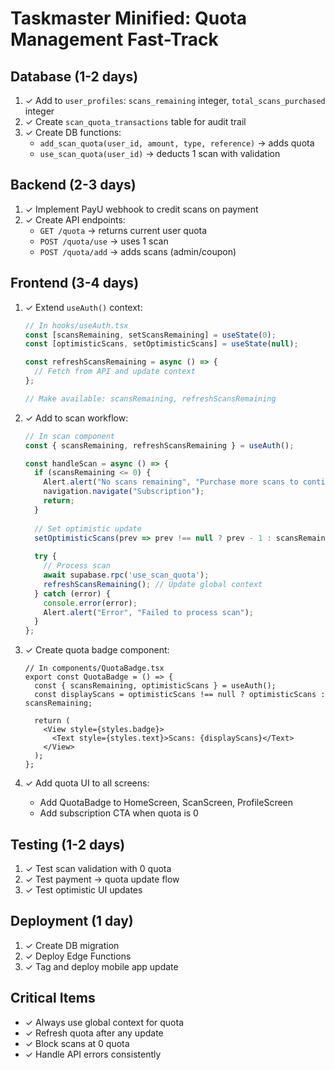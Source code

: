 # Taskmaster Minified: Quota Management Fast-Track

## Database (1-2 days)
1. ✓ Add to `user_profiles`: `scans_remaining` integer, `total_scans_purchased` integer
2. ✓ Create `scan_quota_transactions` table for audit trail
3. ✓ Create DB functions:
   - `add_scan_quota(user_id, amount, type, reference)` → adds quota
   - `use_scan_quota(user_id)` → deducts 1 scan with validation

## Backend (2-3 days)
1. ✓ Implement PayU webhook to credit scans on payment
2. ✓ Create API endpoints:
   - `GET /quota` → returns current user quota
   - `POST /quota/use` → uses 1 scan
   - `POST /quota/add` → adds scans (admin/coupon)

## Frontend (3-4 days)
1. ✓ Extend `useAuth()` context:
   ```ts
   // In hooks/useAuth.tsx
   const [scansRemaining, setScansRemaining] = useState(0);
   const [optimisticScans, setOptimisticScans] = useState(null);
   
   const refreshScansRemaining = async () => {
     // Fetch from API and update context
   };
   
   // Make available: scansRemaining, refreshScansRemaining
   ```

2. ✓ Add to scan workflow:
   ```ts
   // In scan component
   const { scansRemaining, refreshScansRemaining } = useAuth();
   
   const handleScan = async () => {
     if (scansRemaining <= 0) {
       Alert.alert("No scans remaining", "Purchase more scans to continue");
       navigation.navigate("Subscription");
       return;
     }
     
     // Set optimistic update
     setOptimisticScans(prev => prev !== null ? prev - 1 : scansRemaining - 1);
     
     try {
       // Process scan
       await supabase.rpc('use_scan_quota');
       refreshScansRemaining(); // Update global context
     } catch (error) {
       console.error(error);
       Alert.alert("Error", "Failed to process scan");
     }
   };
   ```

3. ✓ Create quota badge component:
   ```tsx
   // In components/QuotaBadge.tsx
   export const QuotaBadge = () => {
     const { scansRemaining, optimisticScans } = useAuth();
     const displayScans = optimisticScans !== null ? optimisticScans : scansRemaining;
     
     return (
       <View style={styles.badge}>
         <Text style={styles.text}>Scans: {displayScans}</Text>
       </View>
     );
   };
   ```

4. ✓ Add quota UI to all screens:
   - Add QuotaBadge to HomeScreen, ScanScreen, ProfileScreen
   - Add subscription CTA when quota is 0

## Testing (1-2 days)
1. ✓ Test scan validation with 0 quota
2. ✓ Test payment → quota update flow
3. ✓ Test optimistic UI updates

## Deployment (1 day)
1. ✓ Create DB migration
2. ✓ Deploy Edge Functions
3. ✓ Tag and deploy mobile app update

## Critical Items
- ✓ Always use global context for quota
- ✓ Refresh quota after any update
- ✓ Block scans at 0 quota
- ✓ Handle API errors consistently 